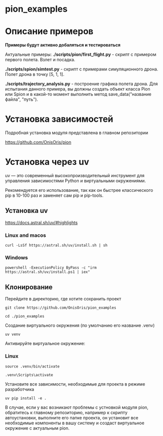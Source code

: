 # pion_examples

# Описание примеров
**Примеры будут активно добаляться и тестироваться**

Актуальные примеры:
**./scripts/pion/first_flight.py** - скрипт с примером первого полета.
Взлет и посадка.

**./scripts/spion/simtest.py** - скрипт с примерами симуляционного дрона. 
Полет дрона в точку [5, 1, 1].

**./scripts/trajectory_analysis.py** - построение графика полета дрона. 
Для испытания данного примера, вы должны создать объект класса Pion или
Spion и в какой-то момент выполнить метод save_data("название файла", "путь").



# Установка зависимостей
Подробная установка модуля представлена в главном репозитории

https://github.com/OnisOris/pion

# Установка через uv

uv — это современный высокопроизводительный 
инструмент для управления зависимостями Python
и виртуальными окружениями. 

Рекомендуется его использование, так как он быстрее классического pip в 10-100 раз и заменяет сам pip и
pip-tools.

## Установка uv

https://docs.astral.sh/uv/#highlights

### Linux and macos
```shell
curl -LsSf https://astral.sh/uv/install.sh | sh
```

### Windows

```shell
powershell -ExecutionPolicy ByPass -c "irm https://astral.sh/uv/install.ps1 | iex"
```

## Клонирование

Перейдите в директорию, где хотите сохранить проект

```shell
git clone https://github.com/OnisOris/pion_examples
```

```
cd ./pion_examples
```

Создание виртуального окружения (по умолчанию его название .venv)

```
uv venv
```

Активируйте виртуальное окружение:

### Linux
```shell
source .venv/bin/activate
```

```shell
.venv\Scripts\activate
```

Установите все зависимости, необходимые для проекта в режиме разработчика

```
uv pip install -e .
```

В случае, если у вас возникают проблемы с устновкой модуля pion, обратитесь к главному репозиторию, например 
к скрипту автоустановки, выполните его папке проекта, он установит все необходимые компоненты в вашу систему
и создаст виртуальное окружение с актуальным pion.



